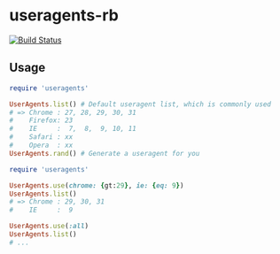 useragents-rb
=============
[![Build Status](https://travis-ci.org/debbbbie/useragents-rb.png?branch=master)](https://travis-ci.org/debbbbie/useragents-rb)
## Usage

```ruby
require 'useragents'

UserAgents.list() # Default useragent list, which is commonly used
# => Chrome : 27, 28, 29, 30, 31
#    Firefox: 23
#    IE     :  7,  8,  9, 10, 11
#    Safari : xx
#    Opera  : xx
UserAgents.rand() # Generate a useragent for you
```

``` ruby
require 'useragents'

UserAgents.use(chrome: {gt:29}, ie: {eq: 9})
UserAgents.list()
# => Chrome : 29, 30, 31
#    IE     :  9

UserAgents.use(:all)
UserAgents.list()
# ...
```
